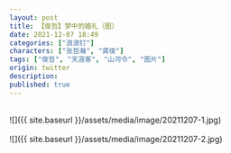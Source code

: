 ```yaml
---
layout: post
title: 【俊哲】梦中的婚礼（图）
date: 2021-12-07 18:49
categories: ["浪浪钉"]
characters: ["张哲瀚", "龚俊"]
tags: ["俊哲", "天涯客", "山河令", "图片"]
origin: twitter
description: 
published: true
---
```


<br>
![]({{ site.baseurl }}/assets/media/image/20211207-1.jpg)
<br><br>
![]({{ site.baseurl }}/assets/media/image/20211207-2.jpg)
<br><br>
